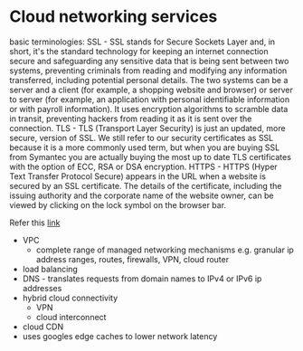 # Cloud networking services
basic terminologies:
SSL - SSL stands for Secure Sockets Layer and, in short, it's the standard technology for keeping an internet connection secure and safeguarding any sensitive data that is being sent between two systems, preventing criminals from reading and modifying any information transferred, including potential personal details. The two systems can be a server and a client (for example, a shopping website and browser) or server to server (for example, an application with personal identifiable information or with payroll information). It uses encryption algorithms to scramble data in transit, preventing hackers from reading it as it is sent over the connection.
TLS - TLS (Transport Layer Security) is just an updated, more secure, version of SSL. We still refer to our security certificates as SSL because it is a more commonly used term, but when you are buying SSL from Symantec you are actually buying the most up to date TLS certificates with the option of ECC, RSA or DSA encryption.
HTTPS - HTTPS (Hyper Text Transfer Protocol Secure) appears in the URL when a website is secured by an SSL certificate. The details of the certificate, including the issuing authority and the corporate name of the website owner, can be viewed by clicking on the lock symbol on the browser bar.

Refer this [link](https://www.websecurity.symantec.com/en/in/security-topics/what-is-ssl-tls-https)

- VPC
  - complete range of managed networking mechanisms e.g. granular ip address ranges, routes, firewalls, VPN, cloud router
- load balancing
- DNS - translates requests from domain names to IPv4 or IPv6 ip addresses
- hybrid cloud connectivity
  - VPN
  - cloud interconnect
 - cloud CDN
  - uses googles edge caches to lower network latency
